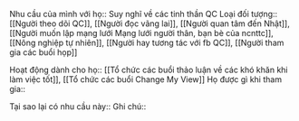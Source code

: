 Nhu cầu của mình với họ:: Suy nghĩ về các tinh thần QC
Loại đối tượng:: [[Người theo dõi QC]], [[Người đọc vãng lai]], [[Người quan tâm đến Nhật]], [[Người muốn lập mạng lưới Mạng lưới người thân, bạn bè của ncnttc]], [[Nông nghiệp tự nhiên]], [[Người hay tương tác với fb QC]], [[Người tham gia các buổi họp]]

Hoạt động dành cho họ:: [[Tổ chức các buổi thảo luận về các khó khăn khi làm việc tốt]], [[Tổ chức các buổi Change My View]]
Họ được gì khi tham gia:: 

Tại sao lại có nhu cầu này:: 
Ghi chú:: 
